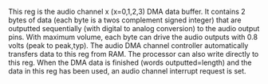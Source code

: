 This reg is the audio channel x (x=0,1,2,3) DMA
data buffer. It contains 2 bytes of data (each
byte is a twos complement signed integer) that
are outputted sequentially (with digital to analog
conversion) to the audio output pins. With maximum
volume, each byte can drive the audio outputs
with 0.8 volts (peak to peak,typ). The audio DMA
channel controller automatically transfers data
to this reg from RAM. The processor can also
write directly to this reg. When the DMA data is
finished (words outputted=length) and the data in
this reg has been used, an audio channel interrupt
request is set.